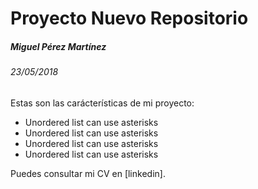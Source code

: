 # Proyecto Nuevo Repositorio

##### Miguel Pérez Martínez
###### 23/05/2018

Estas son las carácterísticas de mi proyecto:

* Unordered list can use asterisks
* Unordered list can use asterisks
* Unordered list can use asterisks
* Unordered list can use asterisks


Puedes consultar mi CV en [linkedin].
